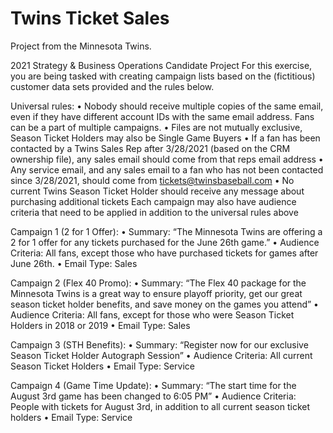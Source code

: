 # Twins Ticket Sales
Project from the Minnesota Twins.

2021 Strategy & Business Operations Candidate Project
For this exercise, you are being tasked with creating campaign lists based on the (fictitious) customer data sets provided and the rules below.

Universal rules:
•	Nobody should receive multiple copies of the same email, even if they have different account IDs with the same email address. Fans can be a part of multiple campaigns.
•	Files are not mutually exclusive, Season Ticket Holders may also be Single Game Buyers
•	If a fan has been contacted by a Twins Sales Rep after 3/28/2021 (based on the CRM ownership file), any sales email should come from that reps email address
•	Any service email, and any sales email to a fan who has not been contacted since 3/28/2021, should come from tickets@twinsbaseball.com
•	No current Twins Season Ticket Holder should receive any message about purchasing additional tickets
Each campaign may also have audience criteria that need to be applied in addition to the universal rules above

Campaign 1 (2 for 1 Offer):
•	Summary: “The Minnesota Twins are offering a 2 for 1 offer for any tickets purchased for the June 26th game.”
•	Audience Criteria: All fans, except those who have purchased tickets for games after June 26th. 
•	Email Type: Sales

Campaign 2 (Flex 40 Promo):
•	Summary: “The Flex 40 package for the Minnesota Twins is a great way to ensure playoff priority, get our great season ticket holder benefits, and save money on the games you attend”
•	Audience Criteria: All fans, except for those who were Season Ticket Holders in 2018 or 2019
•	Email Type: Sales

Campaign 3 (STH Benefits):
•	Summary: “Register now for our exclusive Season Ticket Holder Autograph Session”
•	Audience Criteria: All current Season Ticket Holders
•	Email Type: Service

Campaign 4 (Game Time Update):
•	Summary: “The start time for the August 3rd game has been changed to 6:05 PM”
•	Audience Criteria: People with tickets for August 3rd, in addition to all current season ticket holders
•	Email Type: Service
